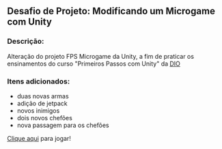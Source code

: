 ## Desafio de Projeto: Modificando um Microgame com Unity

### Descrição:
Alteração do projeto FPS Microgame da Unity, a fim de praticar os ensinamentos do curso "Primeiros Passos com Unity" da [DIO](https://www.dio.me/)

### Itens adicionados:

- duas novas armas
- adição de jetpack
- novos inimigos
- dois novos chefões
- nova passagem para os chefões

[Clique aqui](https://play.unity.com/mg/fps/webglfpsdiogame/) para jogar!
